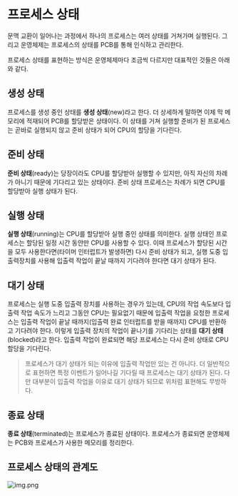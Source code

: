 # 프로세스 상태

문맥 교환이 일어나는 과정에서 하나의 프로세스는 여러 상태를 거쳐가며 실행된다. 그리고 운영체제는 프로세스의 상태를 PCB를 통해 인식하고 관리한다.

프로세스 상태를 표현하는 방식은 운영체제마다 조금씩 다르지만 대표적인 것들은 아래와 같다.

## 생성 상태

프로세스를 생성 중인 상태를 **생성 상태**(new)라고 한다. 더 상세하게 말하면 이제 막 메모리에 적재되어 PCB를 할당받은 상태이다. 이 상태를 거쳐 실행할 준비가 된 프로세스는 곧바로 실행되지 않고 준비 상태가 되어 CPU의 할당을 기다린다.

## 준비 상태

**준비 상태**(ready)는 당장이라도 CPU를 할당받아 실행할 수 있지만, 아직 자신의 차례가 아니기 때문에 기다리고 있는 상태이다. 준비 상태 프로세스는 차례가 되면 CPU를 할당받아 실행 상태가 된다.

## 실행 상태

**실행 상태**(running)는 CPU를 할당받아 실행 중인 상태를 의미한다. 실행 상태인 프로세스는 할당된 일정 시간 동안만 CPU를 사용할 수 있다. 이때 프로세스가 할당된 시간을 모두 사용한다면(타이머 인터럽트가 발생하면) 다시 준비 상태가 되고, 실행 도중 입출력장치를 사용해 입출력 작업이 끝날 때까지 기다려야 한다면 대기 상태가 된다.

## 대기 상태

프로세스는 실행 도중 입출력 장치를 사용하는 경우가 있는데, CPU의 작업 속도보다 입출력 작업 속도가 느리고 그동안 CPU는 필요없기 때문에 입출력 작업을 요청한 프로세스는 입출력 작업이 끝날 때까지(입출력 완료 인터럽트를 받을 때까지) CPU를 반환하고 기다려야 한다. 이렇게 입출력 장치의 작업이 끝나기를 기다리는 상태를 **대기 상태**(blocked)라고 한다. 입출력 작업이 완료되면 해당 프로세스는 다시 준비 상태로 CPU 할당을 기다린다.

> 프로세스가 대기 상태가 되는 이유에 입출력 작업만 있는 건 아니다. 더 일반적으로 표현하면 특정 이벤트가 일어나길 기다릴 때 프로세스는 대기 상태가 된다. 다만 대부분이 입출력 작업을 이유로 대기 상태가 되므로 위처럼 표현해도 무방하다.

## 종료 상태

**종료 상태**(terminated)는 프로세스가 종료된 상태이다. 프로세스가 종료되면 운영체제는 PCB와 프로세스가 사용한 메모리를 정리한다.

## 프로세스 상태의 관계도

![img.png](https://github.com/jewoodev/blog_img/blob/main/operating-system/%ED%94%84%EB%A1%9C%EC%84%B8%EC%8A%A4_%EC%83%81%ED%83%9C_%EA%B4%80%EA%B3%84%EB%8F%84.png?raw=true)